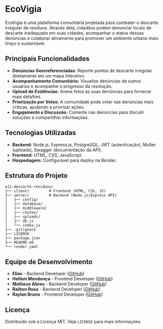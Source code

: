 # EcoVigia

EcoVigia é uma plataforma comunitária projetada para combater o descarte irregular de resíduos. Através dela, cidadãos podem denunciar locais de descarte inadequado em suas cidades, acompanhar o status dessas denúncias e colaborar ativamente para promover um ambiente urbano mais limpo e sustentável.

## Principais Funcionalidades

*   **Denúncias Georreferenciadas:** Reporte pontos de descarte irregular diretamente em um mapa interativo.
*   **Acompanhamento Comunitário:** Visualize denúncias de outros usuários e acompanhe o progresso da resolução.
*   **Upload de Evidências:** Anexe fotos às suas denúncias para fornecer mais detalhes.
*   **Priorização por Votos:** A comunidade pode votar nas denúncias mais críticas, ajudando a priorizar ações.
*   **Engajamento e Discussão:** Comente nas denúncias para discutir soluções e compartilhar informações.

## Tecnologias Utilizadas

*   **Backend:** Node.js, Express.js, PostgreSQL, JWT (autenticação), Multer (uploads), Swagger (documentação da API).
*   **Frontend:** HTML, CSS, JavaScript.
*   **Hospedagem:** Configurável para deploy na Render.

## Estrutura do Projeto

```
e11-descarte-residuos/
├── client/         # Frontend (HTML, CSS, JS)
├── server/         # Backend (Node.js/Express API)
│   ├── config/
│   ├── database/
│   ├── middleware/
│   ├── routes/
│   ├── uploads/
│   ├── db.js
│   └── index.js
├── .gitignore
├── LICENSE
├── package.json
├── README.md
└── render.yaml    
```

## Equipe de Desenvolvimento

*   **Elias** - Backend Developer ([GitHub](https://github.com/eliascmendhes))
*   **Hellem Mendonça** - Frontend Developer ([GitHub](https://github.com/hellemmendoncaa))
*   **Matheus Abreu** - Backend Developer ([GitHub](https://github.com/Matheus4breu))
*   **Railton Rosa** - Backend Developer ([GitHub](https://github.com/Railton-Carvalho))
*   **Raylan Bruno** - Frontend Developer ([GitHub](https://github.com/Raylan-BR))

## Licença

Distribuído sob a Licença MIT. Veja `LICENSE` para mais informações.